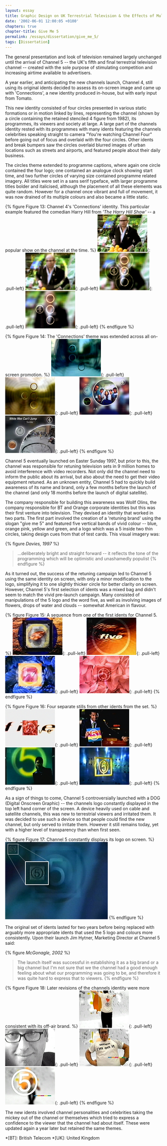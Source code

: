 ```yaml
---
layout: essay
title: Graphic Design on UK Terrestrial Television & the Effects of Multi-Channel Growth
date: '2002-06-01 12:00:05 +0100'
chapters: true
chapter-title: Give Me 5
permalink: /essays/dissertation/give_me_5/
tags: [Dissertation]
---
```

The general presentation and look of television remained largely unchanged until the arrival of Channel 5 -- the UK's fifth and final terrestrial television channel -- created with the sole purpose of stimulating competition and increasing airtime available to advertisers.

A year earlier, and anticipating the new channels launch, Channel 4, still using its original idents decided to assess its on-screen image and came up with 'Connections', a new identity produced in-house, but with early input from Tomato.

This new identity consisted of four circles presented in various static formations or in motion linked by lines, representing the channel (shown by a circle containing the retained stenciled 4 figure from 1982), its programmes, its viewers and society at large. A large part of the channels identity rested with its programmes with many idents featuring the channels celebrities speaking straight to camera "You're watching Channel Four" before going out of focus and overlaid with the four circles. Other idents and break bumpers saw the circles overlaid blurred images of urban locations such as streets and airports, and featured people about their daily business.

The circles theme extended to programme captions, where again one circle contained the four logo; one contained an analogue clock showing start time, and two further circles of varying size contained programme related imagery. All titles were set in a sans serif typeface, with larger programme titles bolder and italicised, although the placement of all these elements was quite random. However for a channel once vibrant and full of movement, it was now drained of its multiple colours and also became a little static.

{% figure Figure 13: Channel 4's 'Connections' identity. This particular example featured the comedian Harry Hill from <cite>'The Harry Hill Show'</cite> -- a popular show on the channel at the time. %}
![Channel 4 'Connections' ident featuring Harry Hill, 1996](/assets/images/essays/dissertation/figure-13a.png){: .pull-left}
![Channel 4 'Connections' ident featuring Harry Hill, 1996](/assets/images/essays/dissertation/figure-13b.png){: .pull-left}
![Channel 4 'Connections' ident featuring Harry Hill, 1996](/assets/images/essays/dissertation/figure-13c.png){: .pull-left}
![Channel 4 'Connections' ident featuring Harry Hill, 1996](/assets/images/essays/dissertation/figure-13d.png){: .pull-left}
{% endfigure %}

{% figure Figure 14: The 'Connections' theme was extended across all on-screen promotion. %}
![Channel 4 'Connections' ident, 1996](/assets/images/essays/dissertation/figure-14a.png){: .pull-left}
![Channel 4 'Connections' ident, 1996](/assets/images/essays/dissertation/figure-14b.png){: .pull-left}
![Channel 4 'Connections' promotional caption for 'ER', 1996](/assets/images/essays/dissertation/figure-14c.png){: .pull-left}
![Channel 4 'Connections' holding caption for 'Harry Hill', 1996](/assets/images/essays/dissertation/figure-14d.png){: .pull-left}
{% endfigure %}

Channel 5 eventually launched on Easter Sunday 1997, but prior to this, the channel was responsible for retuning television sets in 9 million homes to avoid interference with video recorders. Not only did the channel need to inform the public about its arrival, but also about the need to get their video equipment retuned. As an unknown entity, Channel 5 had to quickly build awareness of its name and brand, only a few months before the launch of the channel (and only 18 months before the launch of digital satellite).

The company responsible for building this awareness was Wollf Olins, the company responsible for BT and Orange corporate identities but this was their first venture into television. They devised an identity that worked in two parts. The first part involved the creation of a 'retuning brand' using the slogan "give me 5" and featured five vertical bands of vivid colour -- blue, orange pink, yellow and green, and a logo which was a 5 inside two thin circles, taking design cues from that of test cards. This visual imagery was:

{% figure <cite>Davies, 1997</cite> %}
> ...deliberately bright and straight forward -- it reflects the tone of the programming which will be optimistic and unashamedly populist
{% endfigure %}

As it turned out, the success of the retuning campaign led to Channel 5 using the same identity on screen, with only a minor modification to the logo, simplifying it to one slightly thicker circle for better clarity on screen. However, Channel 5's first selection of idents was a mixed bag and didn't seem to match the vivid pre-launch campaign. Many consisted of manipulations of the 5 logo and the word five, as well as involving images of flowers, drops of water and clouds -- somewhat American in flavour.

{% figure Figure 15: A sequence from one of the first idents for Channel 5. %}
![Channel 5 launch ident, 1997](/assets/images/essays/dissertation/figure-15a.png){: .pull-left}
![Channel 5 launch ident, 1997](/assets/images/essays/dissertation/figure-15b.png){: .pull-left}
![Channel 5 launch ident, 1997](/assets/images/essays/dissertation/figure-15c.png){: .pull-left}
![Channel 5 launch ident, 1997](/assets/images/essays/dissertation/figure-15d.png){: .pull-left}
{% endfigure %}

{% figure Figure 16: Four separate stills from other idents from the set. %}
![Channel 5 launch ident, 1997](/assets/images/essays/dissertation/figure-16a.png){: .pull-left}
![Channel 5 launch ident, 1997](/assets/images/essays/dissertation/figure-16b.png){: .pull-left}
![Channel 5 launch ident, 1997](/assets/images/essays/dissertation/figure-16c.png){: .pull-left}
![Channel 5 launch ident, 1997](/assets/images/essays/dissertation/figure-16d.png){: .pull-left}
{% endfigure %}

As a sign of things to come, Channel 5 controversially launched with a DOG (Digital Onscreen Graphic) -- the channels logo constantly displayed in the top left hand corner of the screen. A device heavily used on cable and satellite channels, this was new to terrestrial viewers and irritated them. It was decided to use such a device so that people could find the new channel, but only served to irritate them. However it still remains today, yet with a higher level of transparency than when first seen.

{% figure Figure 17: Channel 5 constantly displays its logo on screen. %}
![Close up of Channel 5 'DOG'](/assets/images/essays/dissertation/figure-17.png)
{% endfigure %}

The original set of idents lasted for two years before being replaced with arguably more appropriate idents that used the 5 logo and colours more consistently. Upon their launch Jim Hytner, Marketing Director at Channel 5 said:

{% figure <cite>McGonagle, 2002</cite> %}
> The launch itself was successful in establishing it as a big brand or a big channel but I'm not sure that we the channel had a good enough feeling about what our programming was going to be, and therefore it was quite hard to express that to viewers.
{% endfigure %}


{% figure Figure 18: Later revisions of the channels identity were more consistent with its off-air brand. %}
![Channel 5 ident featuring Neil Fox, 1999](/assets/images/essays/dissertation/figure-18a.png){: .pull-left}
![Channel 5 ident featuring Neil Fox, 1999](/assets/images/essays/dissertation/figure-18b.png){: .pull-left}
![Channel 5 ident featuring Neil Fox, 1999](/assets/images/essays/dissertation/figure-18c.png){: .pull-left}
![Channel 5 ident featuring Neil Fox, 1999](/assets/images/essays/dissertation/figure-18d.png){: .pull-left}
{% endfigure %}

The new idents involved channel personalities and celebrities taking the mickey out of the channel or themselves which tried to express a confidence to the viewer that the channel had about itself. These were updated again a year later but retained the same themes.

*[BT]: British Telecom
*[UK]: United Kingdom